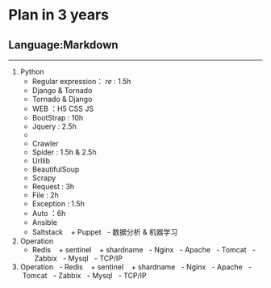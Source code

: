 # Plan in 3 years
## Language:Markdown
---
1. Python 
   - Regular expression： *re* : 1.5h
   - Django & Tornado
    + Tornado & Django
     - WEB ：H5 CSS JS
     - BootStrap : 10h
     - Jquery : 2.5h
     - 
   - Crawler
    + Spider : 1.5h & 2.5h
     - Urllib
      - BeautifulSoup 
    + Scrapy
   - Request : 3h
   - File : 2h
   - Exception : 1.5h
   - Auto ：6h
    + Ansible
    + Saltstack
    + Puppet
   - 数据分析 & 机器学习
1. Operation 
   - Redis
    + sentinel
    + shardname
   - Nginx
   - Apache
   - Tomcat
   - Zabbix
   - Mysql
   - TCP/IP
2. Operation
   - Redis
    + sentinel
    + shardname
   - Nginx
   - Apache
   - Tomcat
   - Zabbix
   - Mysql
   - TCP/IP
